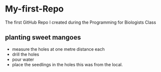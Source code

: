 # My-first-Repo
The first GitHub Repo I created during the Programming for Biologists Class
## planting sweet mangoes
* measure the holes at one metre distance each
* drill the holes
* pour water
* place the seedlings in the holes
this was from the local.

